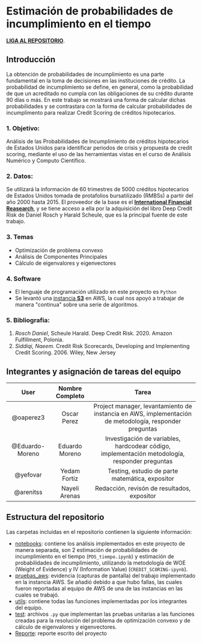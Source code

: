 # Estimación de probabilidades de incumplimiento en el tiempo

[**LIGA AL REPOSITORIO**](https://github.com/arenitss/analisis-numerico-computo-cientifico).


## Introducción

La obtención de probabilidades de incumplimiento es una parte fundamental en la toma de decisiones en las instituciones de crédito. La probabilidad de incumplimiento se define, en general, como la probabilidad de que un acreditado no cumpla con las obligaciones de su crédito durante 90 días o más. En este trabajo se mostrará una forma de calcular dichas probabilidades y se contrastara con la forma de calcular probabilidades de incumplimento para realizar Credit Scoring de créditos hipotecarios.

### 1. Objetivo:

Análisis de las Probabilidades de Incumplimiento de créditos hipotecarios de Estados Unidos para identificar periodos de crisis y propuesta de credit scoring, mediante el uso de las herramientas vistas en el curso de Análisis Numérico y Computo Científico.

### 2. Datos:

Se utilizará la información de 60 trimestres de 5000 créditos hipotecarios de Estados Unidos tomada de protafolios bursatilizado (RMBSs) a partir del año 2000 hasta 2015. El proveedor de la base es el [**International Financial Reasearch**](www.internationalfinancialreaserch.org), y se tiene acceso a ella por la adquisición del libro Deep Credit Risk de Daniel Rosch y Harald Scheule, que es la principal fuente de este trabajo.


### 3. Temas
* Optimización de problema convexo
* Análisis de Componentes Principales
* Cálculo de eigenvalores y eigenvectores

### 4. Software
* El lenguaje de programación utilizado en este proyecto es `Python` 
* Se levantó una [instancia **S3**](http://ec2-3-83-103-223.compute-1.amazonaws.com:8888/lab) en AWS, la cual nos apoyó a trabajar de manera "continua" sobre una serie de algoritmos.


### 5. Bibliografía:
1. *Rosch Daniel*, Scheule Harald. Deep Credit Risk. 2020. Amazon Fulfillment, Polonia.
1. *Siddiqi, Naeem*. Credit Risk Scorecards, Developing and Implementing Credit Scoring. 2006. Wiley, New Jersey 

## Integrantes y asignación de tareas del equipo

|User | Nombre Completo| Tarea |
|:---:|:---:|:---:|
|@oaperez3|Oscar Perez|Project manager, levantamiento de instancia en AWS, implementación de metodología, responder preguntas
|@Eduardo-Moreno|Eduardo Moreno|Investigación de variables, hardcodear código, implementación metodología, responder preguntas
|@yefovar|Yedam Fortiz|Testing, estudio de parte matemática, expositor
|@arenitss|Nayeli Arenas|Redacción, revisón de resultados, expositor


## Estructura del repositorio
Las carpetas incluídas en el repositorio contienen la siguiente información:
* [notebooks](https://github.com/arenitss/Proyecto_Final_Analisis_Numerico_Computo_Cientifico/tree/main/notebooks): contiene los análisis implementados en este proyecto de manera separada, son 2 estimación de probabilidades de incumplimiento en el tiempo (`PDS_tiempo.ipynb`) y  estimación de probabilidades de incumplimiento, utilizando la metodología de WOE (Weight of Evidence) y IV (Information Value) (`CREDIT_SCORING-ipynb`).
* [pruebas_aws](https://github.com/arenitss/Proyecto_Final_Analisis_Numerico_Computo_Cientifico/tree/main/pruebas_aws): evidencia (capturas de pantalla) del trabajo implementado en la instancia AWS. Se añadió debido a que hubo fallas, las cuales fueron reportadas al equipo de AWS de una de las instancias en las cuales se trabajó.
* [utils](https://github.com/arenitss/Proyecto_Final_Analisis_Numerico_Computo_Cientifico/tree/main/utils): contiene todas las funciones implementadas por los integrantes del equipo.
* [test](https://github.com/arenitss/Proyecto_Final_Analisis_Numerico_Computo_Cientifico/tree/main/tests): archivos `.py` que implementan las pruebas unitarias a las funciones creadas para la resolución del problema de optimización convexo y de cálculo de eigenvalores y eigenvectores.
* [Reporte](https://github.com/arenitss/Proyecto_Final_Analisis_Numerico_Computo_Cientifico/tree/main/Reporte): reporte escrito del proyecto
